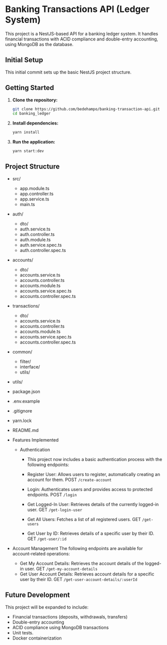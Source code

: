 # Banking Transactions API (Ledger System)

This project is a NestJS-based API for a banking ledger system. It handles financial transactions with ACID compliance and double-entry accounting, using MongoDB as the database.

## Initial Setup

This initial commit sets up the basic NestJS project structure.

## Getting Started

1.  **Clone the repository:**

    ```bash
    git clone https://github.com/bedehampo/banking-transaction-api.git
    cd banking_ledger
    ```

2.  **Install dependencies:**

    ```bash
    yarn install
    ```

3.  **Run the application:**

    ```bash
    yarn start:dev
    ```

## Project Structure
 - src/
    - app.module.ts 
    - app.controller.ts 
    - app.service.ts
    - main.ts 
 - auth/
   - dto/ 
   - auth.service.ts
   - auth.controller.ts
   - auth.module.ts
   - auth.service.spec.ts
   - auth.controller.spec.ts
 - accounts/
   - dto/ 
   - accounts.service.ts
   - accounts.controller.ts
   - accounts.module.ts
   - accounts.service.spec.ts
   - accounts.controller.spec.ts
 - transactions/
   - dto/ 
   - accounts.service.ts
   - accounts.controller.ts
   - accounts.module.ts
   - accounts.service.spec.ts
   - accounts.controller.spec.ts
 - common/
   - filter/
   - interface/
   - utils/
 - utils/
 - package.json
 - .env.example
 - .gitignore
 - yarn.lock
 - README.md 

- Features Implemented
  - Authentication
    - This project now includes a basic authentication process with the following endpoints:

     - Register User: Allows users to register, automatically creating an account for them.
       POST `/create-account`
     - Login: Authenticates users and provides access to protected endpoints.
       POST `/login`
     - Get Logged-In User: Retrieves details of the currently logged-in user.
       GET `/get-login-user`
     - Get All Users: Fetches a list of all registered users.
       GET `/get-users`
     - Get User by ID: Retrieves details of a specific user by their ID.
       GET `/get-user/:id`
       
- Account Management
  The following endpoints are available for account-related operations:

  - Get My Account Details: Retrieves the account details of the logged-in user.
    GET `/get-my-account-details`
  - Get User Account Details: Retrieves account details for a specific user by their ID.
    GET `/get-user-account-details/:userId`

## Future Development
This project will be expanded to include:
* Financial transactions (deposits, withdrawals, transfers)
* Double-entry accounting
* ACID compliance using MongoDB transactions
* Unit tests.
* Docker containerization

